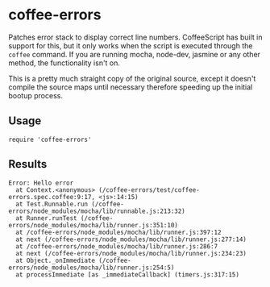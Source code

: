 # coffee-errors

Patches error stack to display correct line numbers. CoffeeScript has built in support for this, but it only
works when the script is executed through the `coffee` command. If you are running mocha, node-dev, jasmine
or any other method, the functionality isn't on.

This is a pretty much straight copy of the original source, except it doesn't compile the source maps until
necessary therefore speeding up the initial bootup process.

## Usage

    require 'coffee-errors'

## Results

    Error: Hello error
      at Context.<anonymous> (/coffee-errors/test/coffee-errors.spec.coffee:9:17, <js>:14:15)
      at Test.Runnable.run (/coffee-errors/node_modules/mocha/lib/runnable.js:213:32)
      at Runner.runTest (/coffee-errors/node_modules/mocha/lib/runner.js:351:10)
      at /coffee-errors/node_modules/mocha/lib/runner.js:397:12
      at next (/coffee-errors/node_modules/mocha/lib/runner.js:277:14)
      at /coffee-errors/node_modules/mocha/lib/runner.js:286:7
      at next (/coffee-errors/node_modules/mocha/lib/runner.js:234:23)
      at Object._onImmediate (/coffee-errors/node_modules/mocha/lib/runner.js:254:5)
      at processImmediate [as _immediateCallback] (timers.js:317:15)